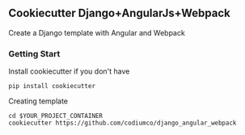 ## Cookiecutter Django+AngularJs+Webpack

Create a Django template with Angular and Webpack

### Getting Start

Install cookiecutter if you don't have
```
pip install cookiecutter
```

Creating template
```
cd $YOUR_PROJECT_CONTAINER
cookiecutter https://github.com/codiumco/django_angular_webpack
```
